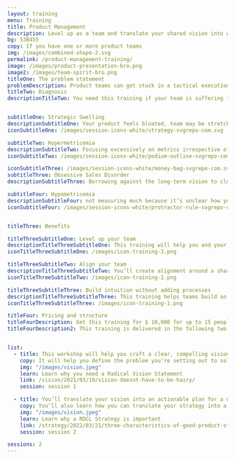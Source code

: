 ```yaml
---
layout: training
menu: Training
title: Product Management
description: Level up as a team and translate your shared vision into everyday activities. This training helps product teams avoid getting stuck in tactical execution and helps teams think strategically to create tangible outcomes. 
bg: 53B455
copy: If you have one or more product teams
img: /images/combined-shape-2.svg
permalink: /product-management-training/
image: /images/product-presentation-bro.png
image2: /images/team-spirit-bro.png
titleOne: The problem statement
problemDescription: Product teams can get stuck in a tactical execution mode. You may have gotten good at being Agile, but sprint after sprint you keep optimizing but find that you're just making small iterative changes instead of delivering transformative value.  
titleTwo: Diagnosis
descriptionTitleTwo: You need this training if your team is suffering from or at high risk of catching these product diseases


subtitleOne: Strategic Swelling
descriptionSubtitleOne: Your product feels bloated, team may be stretched thin working on many features without delivering anything at a breakthrough level
iconSubtitleOne: /images/session-icons-white/strategy-svgrepo-com.svg

subtitleTwo: Hypermetricemia
descriptionSubtitleTwo: Focusing excessively on metrics irrespective of whether those are the right ones to measure.
iconSubtitleTwo: /images/session-icons-white/podium-outline-svgrepo-com.svg

iconSubtitleThree: /images/session-icons-white/money-bag-svgrepo-com.svg
subtitleThree: Obsessive Sales Disorder
descriptionSubtitleThree: Borrowing against the long-term vision to close short-term deals

subtitleFour: Hypometricemia
descriptionSubtitleFour: not measuring much because it’s unclear how you measure success
iconSubtitleFour: /images/session-icons-white/protractor-rule-svgrepo-com.svg


titleThree: Benefits

titleThreeSubtitleOne: Level up your team
descriptionTitleThreeSubtitleOne: This training will help you and your team level up as a team, rethink your product if you need to.
iconTitleThreeSubtitleOne: /images/icon-training-3.png

titleThreeSubtitleTwo: Align your team
descriptionTitleThreeSubtitleTwo: You’ll create alignment around a shared vision and gain practical tools to spread your influence and rationale for decision-making across the organization.
iconTitleThreeSubtitleTwo: /images/icon-training-2.png

titleThreeSubtitleThree: Build intuition without adding processes
descriptionTitleThreeSubtitleThree: This training helps teams build an intuition for making the right product decisions without the burden of additional processes. You’ll learn to systematically translate a shared vision into priorities and metrics to measure success. 
iconTitleThreeSubtitleThree: /images/icon-training-1.png

titleFour: Pricing and structure
titleFourDescription: Get this training for $ 10,000 for up to 15 people for training
titleFourDescription2: This training is delivered in the following two sessions


list: 
  - title: This workshop will help you craft a clear, compelling vision.  
    copy: It will help you define the problem you’re setting out to solve, identify why the status quo is unacceptable, and paint a clear picture of the world you want to bring about. You’ll learn how you can use your vision in everyday decision-making to balance progress toward the long-term while managing the reality of short-term business needs. You’ll gain a powerful communication tool to create alignment across your organization. 
    img: "/images/vision.jpeg"
    learn: Learn why you need a Radical Vision Statement
    link: /vision/2021/03/19/vision-doesnt-have-to-be-hairy/
    session: session 1

  - title: You’ll translate your vision into an actionable plan for a user-centric product by developing a RDCL Strategy that is centered on your user and their pain. 
    copy: You’ll also learn how you can translate your strategy into a set of metrics to measure progress, and how you can integrate Lean and Agile techniques for execution with Radical Product Thinking.  
    img: "/images/vision.jpeg"
    learn: Learn why a RDCL Strategy is important
    link: /strategy/2022/03/21/three-characteristics-of-good-product-strategy/ 
    session: session 2

sessions: 2
---
```



